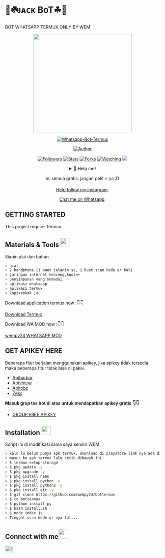 # 🤖☘️ᴊᴀᴄᴋ BoT☘🤖
BOT WHATSAPP TERMUX ONLY BY WEM
<p align="center">
<img src = "https://avatars.githubusercontent.com/u/74690366?s=400&u=8b0bd80d74c7b7376382ed5b07a61527c9f5ae8f&v=4" width="320">
</p>
<p align="center">
<a href="#"><img title="Whatsapp-Bot-Termux" src="https://img.shields.io/badge/Whatsapp Bot Termux-green?colorA=%23ff0000&colorB=%23017e40&style=for-the-badge"></a>
</p>
<p align="center">
<a href="https://github.com/wempy24"><img title="Author" src="https://img.shields.io/badge/AUTHOR-WEM-green.svg?style=for-the-badge&logo=github"></a>
</p>
<p align="center">
<a href="https://github.com/wempy24/bottermux/followers"><img title="Followers" src="https://img.shields.io/github/followers/wempy24?color=blue&style=flat-square"></a>
<a href="https://github.com/wempy24/bottermux/stargazers/"><img title="Stars" src="https://img.shields.io/github/stars/wempy24/bottermuxcolor=red&style=flat-square"></a>
<a href="https://github.com/wempy24/bottermux/network/members"><img title="Forks" src="https://img.shields.io/github/forks/wempy24/bottermux?color=red&style=flat-square"></a>
<a href="https://github.com/wempy24/bottermux/watchers"><img title="Watching" src="https://img.shields.io/github/watchers/wempy24/bottermux?label=Watchers&color=blue&style=flat-square"></a>
<a href="https://hits.seeyoufarm.com"><img src="https://hits.seeyoufarm.com/api/count/incr/badge.svg?url=https%3A%2F%2Fgithub.com%2FRamlan666%2Fsadbotv3&count_bg=%2379C83D&title_bg=%23555555&icon=probot.svg&icon_color=%2300FF6D&title=hits&edge_flat=false"/></a>
</p>
</p>
<div align="center">
<details>
 <summary>🥟 Help me!</summary>
 
 [SAWERIA](https://saweria.co/wempykaguyabot)
 
</details>

ini semua gratis, jangan pelit ⭐️ ya :D
<p align="center"><a href="https://instagram.com/wem_.24" target="_blank">Help follow my instagram</a>.</p>
<p align="center"><a href="https://wa.me/6285746897368" target="_blank">Chat me on Whatsapp</a>.</p>
</div>

## GETTING STARTED

This project require Termux.

## Materials & Tools <img src="https://github.com/TheDudeThatCode/TheDudeThatCode/blob/master/Assets/Mario_Hello_Big.gif" width="29px">
Siapin alat dan bahan.
```bash
> niat
> 2 handphone (1 buat jalanin sc, 1 buat scan kode qr kak)
> jaringan internet kenceng,kuota+
> penyimpanan yang memadai
> aplikasi whatsapp
> aplikasi termux
> kopi+rokok ;v
```

Download application termux now :👇👇

[Download Termux](https://play.google.com/store/apps/details?id=com.termux) 

Download WA MOD now :👇👇

[wempy24 WHATSAPP MOD](https://mediafire.com/file/jafttiixkr9g2vl/Fouad.Whats8.70_By-FouadMODS.apk/file)

## GET APIKEY HERE

Beberapa fitur berjalan menggunakan apikey, jika apikey tidak tersedia maka beberapa fitur tidak bisa di pakai.

* [Apibarbar](https://mhankbarbars.herokuapp.com/)
* [Apivhtear](https://vhtear.com/)
* [Apitobz](https://tobz-api.herokuapp.com/)
* [Zeks](https://api.zeks.xyz/)

**Masuk grup tes bot di atas untuk mendapatkan apikey gratis 👇👇**
* [GROUP FREE APIKEY](https://chat.whatsapp.com/GeaXMbJWSOd3UsCUqFa4BT)

## Installation  <img src="https://github.com/TheDudeThatCode/TheDudeThatCode/blob/master/Assets/hmm.gif" width="29px">
Script ini di modifikasi sama saya sendiri WEM
```bash
> kalo lu belum punya apk termux, download di playstore link nya ada diatas tadi
> masuk ke apk termux lalu ketik dibawah ini!
> $ termux-setup-storage
> $ pkg update -y
> $ pkg upgrade -y
> $ pkg install nano
> $ pkg install python -y
> $ pkg install python2 -y
> $ pkg install git -y
> $ git clone https://github.com/wempy24/bottermux
> $ cd bottermux
> $ python install.py
> $ bash install.sh
> $ node index.js
> Tinggal scan kode qr nya tot...
```

## Connect with me<img src="https://github.com/TheDudeThatCode/TheDudeThatCode/blob/master/Assets/Handshake.gif" height="32px">

[<img src="https://github.com/TheDudeThatCode/TheDudeThatCode/blob/master/Assets/Instagram.svg" alt="instagram logo" width="24">](https://www.instagram.com/wem_.24/)
